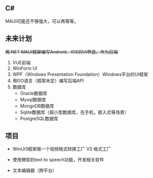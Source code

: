 ## C#
MAUI可能还不够强大，可以再等等。

## 未来计划

~~用.NET MAUI框架编写Android、IOS的UI界面，作为前端~~

1. VUE前端
2. WinForm UI
3. WPF（Windows Presentation Foundation）Windows平台的UI框架
4. 用GO语言（框架未定）编写后端API
5. 数据库
   - Oracle数据库 
   - Mysql数据库
   -  MongoDB数据库
   - Sqlite数据库（超小型数据库，在手机，嵌入式等场景）
   - PostgreSQL数据库

## 项目

- WinUI3框架做一个视频格式转换工厂 VS 格式工厂

- 使用微软的text to speech功能，开发相关软件

- 文本编辑器（跨平台）
